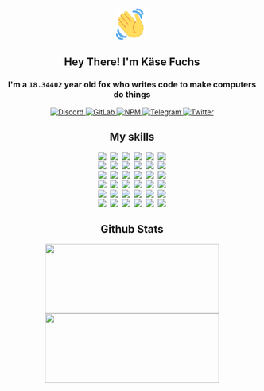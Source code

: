 <div><p align=center><img src=./resources/images/wave.gif width=64px height=64px></p><h2 align=center>Hey There! I'm Käse Fuchs</h2><h3 align=center>I'm a <code>18.34402</code> year old fox who writes code to make computers do things</h3><p align=center><a href=https://discord.com/users/507526681125322772><img alt=Discord src="https://img.shields.io/badge/Discord-5865F2?logo=discord&logoColor=white&style=flat-square#ecd8d6abec3ba587c87b89ed4a7a5a3e"> </a><a href=https://gitlab.com/kasefuchs><img alt=GitLab src="https://img.shields.io/badge/GitLab-330F63?logo=gitlab&logoColor=white&style=flat-square#ecd8d6abec3ba587c87b89ed4a7a5a3e"> </a><a href=https://npmjs.com/~kasefuchs><img alt=NPM src="https://img.shields.io/badge/NPM-CB3837?logo=npm&logoColor=white&style=flat-square#ecd8d6abec3ba587c87b89ed4a7a5a3e"> </a><a href=https://t.me/kasefuchs><img alt=Telegram src="https://img.shields.io/badge/Telegram-2CA5E0?logo=telegram&logoColor=white&style=flat-square#ecd8d6abec3ba587c87b89ed4a7a5a3e"> </a><a href=https://twitter.com/kasefuchs><img alt=Twitter src="https://img.shields.io/badge/Twitter-1DA1F2?logo=twitter&logoColor=white&style=flat-square#ecd8d6abec3ba587c87b89ed4a7a5a3e"></a></p><h2 align=center>My skills</h2><p align=center><a href=https://aws.amazon.com/ ><picture><source srcset="https://skillicons.dev/icons?i=aws&theme=dark#ecd8d6abec3ba587c87b89ed4a7a5a3e" media="(prefers-color-scheme: dark)"><source srcset="https://skillicons.dev/icons?i=aws&theme=light#ecd8d6abec3ba587c87b89ed4a7a5a3e" media="(prefers-color-scheme: light), (prefers-color-scheme: no-preference)"><img src="https://skillicons.dev/icons?i=aws&theme=light#ecd8d6abec3ba587c87b89ed4a7a5a3e"></picture></a>&nbsp;&nbsp;<a href=https://en.wikipedia.org/wiki/Bash_(Unix_shell)><picture><source srcset="https://skillicons.dev/icons?i=bash&theme=dark#ecd8d6abec3ba587c87b89ed4a7a5a3e" media="(prefers-color-scheme: dark)"><source srcset="https://skillicons.dev/icons?i=bash&theme=light#ecd8d6abec3ba587c87b89ed4a7a5a3e" media="(prefers-color-scheme: light), (prefers-color-scheme: no-preference)"><img src="https://skillicons.dev/icons?i=bash&theme=light#ecd8d6abec3ba587c87b89ed4a7a5a3e"></picture></a>&nbsp;&nbsp;<a href=https://discord.com/developers/docs><picture><source srcset="https://skillicons.dev/icons?i=bots&theme=dark#ecd8d6abec3ba587c87b89ed4a7a5a3e" media="(prefers-color-scheme: dark)"><source srcset="https://skillicons.dev/icons?i=bots&theme=light#ecd8d6abec3ba587c87b89ed4a7a5a3e" media="(prefers-color-scheme: light), (prefers-color-scheme: no-preference)"><img src="https://skillicons.dev/icons?i=bots&theme=light#ecd8d6abec3ba587c87b89ed4a7a5a3e"></picture></a>&nbsp;&nbsp;<a href=https://www.cloudflare.com/ ><picture><source srcset="https://skillicons.dev/icons?i=cloudflare&theme=dark#ecd8d6abec3ba587c87b89ed4a7a5a3e" media="(prefers-color-scheme: dark)"><source srcset="https://skillicons.dev/icons?i=cloudflare&theme=light#ecd8d6abec3ba587c87b89ed4a7a5a3e" media="(prefers-color-scheme: light), (prefers-color-scheme: no-preference)"><img src="https://skillicons.dev/icons?i=cloudflare&theme=light#ecd8d6abec3ba587c87b89ed4a7a5a3e"></picture></a>&nbsp;&nbsp;<a href=https://en.wikipedia.org/wiki/CSS><picture><source srcset="https://skillicons.dev/icons?i=css&theme=dark#ecd8d6abec3ba587c87b89ed4a7a5a3e" media="(prefers-color-scheme: dark)"><source srcset="https://skillicons.dev/icons?i=css&theme=light#ecd8d6abec3ba587c87b89ed4a7a5a3e" media="(prefers-color-scheme: light), (prefers-color-scheme: no-preference)"><img src="https://skillicons.dev/icons?i=css&theme=light#ecd8d6abec3ba587c87b89ed4a7a5a3e"></picture></a>&nbsp;&nbsp;<a href=https://www.docker.com/ ><picture><source srcset="https://skillicons.dev/icons?i=docker&theme=dark#ecd8d6abec3ba587c87b89ed4a7a5a3e" media="(prefers-color-scheme: dark)"><source srcset="https://skillicons.dev/icons?i=docker&theme=light#ecd8d6abec3ba587c87b89ed4a7a5a3e" media="(prefers-color-scheme: light), (prefers-color-scheme: no-preference)"><img src="https://skillicons.dev/icons?i=docker&theme=light#ecd8d6abec3ba587c87b89ed4a7a5a3e"></picture></a><br><a href=https://www.electronjs.org/ ><picture><source srcset="https://skillicons.dev/icons?i=electron&theme=dark#ecd8d6abec3ba587c87b89ed4a7a5a3e" media="(prefers-color-scheme: dark)"><source srcset="https://skillicons.dev/icons?i=electron&theme=light#ecd8d6abec3ba587c87b89ed4a7a5a3e" media="(prefers-color-scheme: light), (prefers-color-scheme: no-preference)"><img src="https://skillicons.dev/icons?i=electron&theme=light#ecd8d6abec3ba587c87b89ed4a7a5a3e"></picture></a>&nbsp;&nbsp;<a href=https://expressjs.com/ ><picture><source srcset="https://skillicons.dev/icons?i=express&theme=dark#ecd8d6abec3ba587c87b89ed4a7a5a3e" media="(prefers-color-scheme: dark)"><source srcset="https://skillicons.dev/icons?i=express&theme=light#ecd8d6abec3ba587c87b89ed4a7a5a3e" media="(prefers-color-scheme: light), (prefers-color-scheme: no-preference)"><img src="https://skillicons.dev/icons?i=express&theme=light#ecd8d6abec3ba587c87b89ed4a7a5a3e"></picture></a>&nbsp;&nbsp;<a href=https://www.figma.com/ ><picture><source srcset="https://skillicons.dev/icons?i=figma&theme=dark#ecd8d6abec3ba587c87b89ed4a7a5a3e" media="(prefers-color-scheme: dark)"><source srcset="https://skillicons.dev/icons?i=figma&theme=light#ecd8d6abec3ba587c87b89ed4a7a5a3e" media="(prefers-color-scheme: light), (prefers-color-scheme: no-preference)"><img src="https://skillicons.dev/icons?i=figma&theme=light#ecd8d6abec3ba587c87b89ed4a7a5a3e"></picture></a>&nbsp;&nbsp;<a href=https://firebase.google.com/ ><picture><source srcset="https://skillicons.dev/icons?i=firebase&theme=dark#ecd8d6abec3ba587c87b89ed4a7a5a3e" media="(prefers-color-scheme: dark)"><source srcset="https://skillicons.dev/icons?i=firebase&theme=light#ecd8d6abec3ba587c87b89ed4a7a5a3e" media="(prefers-color-scheme: light), (prefers-color-scheme: no-preference)"><img src="https://skillicons.dev/icons?i=firebase&theme=light#ecd8d6abec3ba587c87b89ed4a7a5a3e"></picture></a>&nbsp;&nbsp;<a href=https://flask.palletsprojects.com/ ><picture><source srcset="https://skillicons.dev/icons?i=flask&theme=dark#ecd8d6abec3ba587c87b89ed4a7a5a3e" media="(prefers-color-scheme: dark)"><source srcset="https://skillicons.dev/icons?i=flask&theme=light#ecd8d6abec3ba587c87b89ed4a7a5a3e" media="(prefers-color-scheme: light), (prefers-color-scheme: no-preference)"><img src="https://skillicons.dev/icons?i=flask&theme=light#ecd8d6abec3ba587c87b89ed4a7a5a3e"></picture></a>&nbsp;&nbsp;<a href=https://cloud.google.com/ ><picture><source srcset="https://skillicons.dev/icons?i=gcp&theme=dark#ecd8d6abec3ba587c87b89ed4a7a5a3e" media="(prefers-color-scheme: dark)"><source srcset="https://skillicons.dev/icons?i=gcp&theme=light#ecd8d6abec3ba587c87b89ed4a7a5a3e" media="(prefers-color-scheme: light), (prefers-color-scheme: no-preference)"><img src="https://skillicons.dev/icons?i=gcp&theme=light#ecd8d6abec3ba587c87b89ed4a7a5a3e"></picture></a><br><a href=https://git-scm.com/ ><picture><source srcset="https://skillicons.dev/icons?i=git&theme=dark#ecd8d6abec3ba587c87b89ed4a7a5a3e" media="(prefers-color-scheme: dark)"><source srcset="https://skillicons.dev/icons?i=git&theme=light#ecd8d6abec3ba587c87b89ed4a7a5a3e" media="(prefers-color-scheme: light), (prefers-color-scheme: no-preference)"><img src="https://skillicons.dev/icons?i=git&theme=light#ecd8d6abec3ba587c87b89ed4a7a5a3e"></picture></a>&nbsp;&nbsp;<a href=https://github.com/ ><picture><source srcset="https://skillicons.dev/icons?i=github&theme=dark#ecd8d6abec3ba587c87b89ed4a7a5a3e" media="(prefers-color-scheme: dark)"><source srcset="https://skillicons.dev/icons?i=github&theme=light#ecd8d6abec3ba587c87b89ed4a7a5a3e" media="(prefers-color-scheme: light), (prefers-color-scheme: no-preference)"><img src="https://skillicons.dev/icons?i=github&theme=light#ecd8d6abec3ba587c87b89ed4a7a5a3e"></picture></a>&nbsp;&nbsp;<a href=https://gitlab.com/ ><picture><source srcset="https://skillicons.dev/icons?i=gitlab&theme=dark#ecd8d6abec3ba587c87b89ed4a7a5a3e" media="(prefers-color-scheme: dark)"><source srcset="https://skillicons.dev/icons?i=gitlab&theme=light#ecd8d6abec3ba587c87b89ed4a7a5a3e" media="(prefers-color-scheme: light), (prefers-color-scheme: no-preference)"><img src="https://skillicons.dev/icons?i=gitlab&theme=light#ecd8d6abec3ba587c87b89ed4a7a5a3e"></picture></a>&nbsp;&nbsp;<a href=https://www.heroku.com/ ><picture><source srcset="https://skillicons.dev/icons?i=heroku&theme=dark#ecd8d6abec3ba587c87b89ed4a7a5a3e" media="(prefers-color-scheme: dark)"><source srcset="https://skillicons.dev/icons?i=heroku&theme=light#ecd8d6abec3ba587c87b89ed4a7a5a3e" media="(prefers-color-scheme: light), (prefers-color-scheme: no-preference)"><img src="https://skillicons.dev/icons?i=heroku&theme=light#ecd8d6abec3ba587c87b89ed4a7a5a3e"></picture></a>&nbsp;&nbsp;<a href=https://en.wikipedia.org/wiki/HTML><picture><source srcset="https://skillicons.dev/icons?i=html&theme=dark#ecd8d6abec3ba587c87b89ed4a7a5a3e" media="(prefers-color-scheme: dark)"><source srcset="https://skillicons.dev/icons?i=html&theme=light#ecd8d6abec3ba587c87b89ed4a7a5a3e" media="(prefers-color-scheme: light), (prefers-color-scheme: no-preference)"><img src="https://skillicons.dev/icons?i=html&theme=light#ecd8d6abec3ba587c87b89ed4a7a5a3e"></picture></a>&nbsp;&nbsp;<a href=https://en.wikipedia.org/wiki/JavaScript><picture><source srcset="https://skillicons.dev/icons?i=js&theme=dark#ecd8d6abec3ba587c87b89ed4a7a5a3e" media="(prefers-color-scheme: dark)"><source srcset="https://skillicons.dev/icons?i=js&theme=light#ecd8d6abec3ba587c87b89ed4a7a5a3e" media="(prefers-color-scheme: light), (prefers-color-scheme: no-preference)"><img src="https://skillicons.dev/icons?i=js&theme=light#ecd8d6abec3ba587c87b89ed4a7a5a3e"></picture></a><br><a href=https://en.wikipedia.org/wiki/Linux><picture><source srcset="https://skillicons.dev/icons?i=linux&theme=dark#ecd8d6abec3ba587c87b89ed4a7a5a3e" media="(prefers-color-scheme: dark)"><source srcset="https://skillicons.dev/icons?i=linux&theme=light#ecd8d6abec3ba587c87b89ed4a7a5a3e" media="(prefers-color-scheme: light), (prefers-color-scheme: no-preference)"><img src="https://skillicons.dev/icons?i=linux&theme=light#ecd8d6abec3ba587c87b89ed4a7a5a3e"></picture></a>&nbsp;&nbsp;<a href=https://mui.com/ ><picture><source srcset="https://skillicons.dev/icons?i=materialui&theme=dark#ecd8d6abec3ba587c87b89ed4a7a5a3e" media="(prefers-color-scheme: dark)"><source srcset="https://skillicons.dev/icons?i=materialui&theme=light#ecd8d6abec3ba587c87b89ed4a7a5a3e" media="(prefers-color-scheme: light), (prefers-color-scheme: no-preference)"><img src="https://skillicons.dev/icons?i=materialui&theme=light#ecd8d6abec3ba587c87b89ed4a7a5a3e"></picture></a>&nbsp;&nbsp;<a href=https://en.wikipedia.org/wiki/Markdown><picture><source srcset="https://skillicons.dev/icons?i=md&theme=dark#ecd8d6abec3ba587c87b89ed4a7a5a3e" media="(prefers-color-scheme: dark)"><source srcset="https://skillicons.dev/icons?i=md&theme=light#ecd8d6abec3ba587c87b89ed4a7a5a3e" media="(prefers-color-scheme: light), (prefers-color-scheme: no-preference)"><img src="https://skillicons.dev/icons?i=md&theme=light#ecd8d6abec3ba587c87b89ed4a7a5a3e"></picture></a>&nbsp;&nbsp;<a href=https://www.mongodb.com/ ><picture><source srcset="https://skillicons.dev/icons?i=mongodb&theme=dark#ecd8d6abec3ba587c87b89ed4a7a5a3e" media="(prefers-color-scheme: dark)"><source srcset="https://skillicons.dev/icons?i=mongodb&theme=light#ecd8d6abec3ba587c87b89ed4a7a5a3e" media="(prefers-color-scheme: light), (prefers-color-scheme: no-preference)"><img src="https://skillicons.dev/icons?i=mongodb&theme=light#ecd8d6abec3ba587c87b89ed4a7a5a3e"></picture></a>&nbsp;&nbsp;<a href=https://www.mysql.com/ ><picture><source srcset="https://skillicons.dev/icons?i=mysql&theme=dark#ecd8d6abec3ba587c87b89ed4a7a5a3e" media="(prefers-color-scheme: dark)"><source srcset="https://skillicons.dev/icons?i=mysql&theme=light#ecd8d6abec3ba587c87b89ed4a7a5a3e" media="(prefers-color-scheme: light), (prefers-color-scheme: no-preference)"><img src="https://skillicons.dev/icons?i=mysql&theme=light#ecd8d6abec3ba587c87b89ed4a7a5a3e"></picture></a>&nbsp;&nbsp;<a href=https://nextjs.org/ ><picture><source srcset="https://skillicons.dev/icons?i=nextjs&theme=dark#ecd8d6abec3ba587c87b89ed4a7a5a3e" media="(prefers-color-scheme: dark)"><source srcset="https://skillicons.dev/icons?i=nextjs&theme=light#ecd8d6abec3ba587c87b89ed4a7a5a3e" media="(prefers-color-scheme: light), (prefers-color-scheme: no-preference)"><img src="https://skillicons.dev/icons?i=nextjs&theme=light#ecd8d6abec3ba587c87b89ed4a7a5a3e"></picture></a><br><a href=https://nodejs.org/en/ ><picture><source srcset="https://skillicons.dev/icons?i=nodejs&theme=dark#ecd8d6abec3ba587c87b89ed4a7a5a3e" media="(prefers-color-scheme: dark)"><source srcset="https://skillicons.dev/icons?i=nodejs&theme=light#ecd8d6abec3ba587c87b89ed4a7a5a3e" media="(prefers-color-scheme: light), (prefers-color-scheme: no-preference)"><img src="https://skillicons.dev/icons?i=nodejs&theme=light#ecd8d6abec3ba587c87b89ed4a7a5a3e"></picture></a>&nbsp;&nbsp;<a href=https://www.postgresql.org/ ><picture><source srcset="https://skillicons.dev/icons?i=postgres&theme=dark#ecd8d6abec3ba587c87b89ed4a7a5a3e" media="(prefers-color-scheme: dark)"><source srcset="https://skillicons.dev/icons?i=postgres&theme=light#ecd8d6abec3ba587c87b89ed4a7a5a3e" media="(prefers-color-scheme: light), (prefers-color-scheme: no-preference)"><img src="https://skillicons.dev/icons?i=postgres&theme=light#ecd8d6abec3ba587c87b89ed4a7a5a3e"></picture></a>&nbsp;&nbsp;<a href=https://learn.microsoft.com/en-us/powershell/ ><picture><source srcset="https://skillicons.dev/icons?i=powershell&theme=dark#ecd8d6abec3ba587c87b89ed4a7a5a3e" media="(prefers-color-scheme: dark)"><source srcset="https://skillicons.dev/icons?i=powershell&theme=light#ecd8d6abec3ba587c87b89ed4a7a5a3e" media="(prefers-color-scheme: light), (prefers-color-scheme: no-preference)"><img src="https://skillicons.dev/icons?i=powershell&theme=light#ecd8d6abec3ba587c87b89ed4a7a5a3e"></picture></a>&nbsp;&nbsp;<a href=https://www.python.org/ ><picture><source srcset="https://skillicons.dev/icons?i=py&theme=dark#ecd8d6abec3ba587c87b89ed4a7a5a3e" media="(prefers-color-scheme: dark)"><source srcset="https://skillicons.dev/icons?i=py&theme=light#ecd8d6abec3ba587c87b89ed4a7a5a3e" media="(prefers-color-scheme: light), (prefers-color-scheme: no-preference)"><img src="https://skillicons.dev/icons?i=py&theme=light#ecd8d6abec3ba587c87b89ed4a7a5a3e"></picture></a>&nbsp;&nbsp;<a href=https://www.raspberrypi.org/ ><picture><source srcset="https://skillicons.dev/icons?i=raspberrypi&theme=dark#ecd8d6abec3ba587c87b89ed4a7a5a3e" media="(prefers-color-scheme: dark)"><source srcset="https://skillicons.dev/icons?i=raspberrypi&theme=light#ecd8d6abec3ba587c87b89ed4a7a5a3e" media="(prefers-color-scheme: light), (prefers-color-scheme: no-preference)"><img src="https://skillicons.dev/icons?i=raspberrypi&theme=light#ecd8d6abec3ba587c87b89ed4a7a5a3e"></picture></a>&nbsp;&nbsp;<a href=https://reactjs.org/ ><picture><source srcset="https://skillicons.dev/icons?i=react&theme=dark#ecd8d6abec3ba587c87b89ed4a7a5a3e" media="(prefers-color-scheme: dark)"><source srcset="https://skillicons.dev/icons?i=react&theme=light#ecd8d6abec3ba587c87b89ed4a7a5a3e" media="(prefers-color-scheme: light), (prefers-color-scheme: no-preference)"><img src="https://skillicons.dev/icons?i=react&theme=light#ecd8d6abec3ba587c87b89ed4a7a5a3e"></picture></a><br><a href=https://redux.js.org/ ><picture><source srcset="https://skillicons.dev/icons?i=redux&theme=dark#ecd8d6abec3ba587c87b89ed4a7a5a3e" media="(prefers-color-scheme: dark)"><source srcset="https://skillicons.dev/icons?i=redux&theme=light#ecd8d6abec3ba587c87b89ed4a7a5a3e" media="(prefers-color-scheme: light), (prefers-color-scheme: no-preference)"><img src="https://skillicons.dev/icons?i=redux&theme=light#ecd8d6abec3ba587c87b89ed4a7a5a3e"></picture></a>&nbsp;&nbsp;<a href=https://en.wikipedia.org/wiki/Regular_expression><picture><source srcset="https://skillicons.dev/icons?i=regex&theme=dark#ecd8d6abec3ba587c87b89ed4a7a5a3e" media="(prefers-color-scheme: dark)"><source srcset="https://skillicons.dev/icons?i=regex&theme=light#ecd8d6abec3ba587c87b89ed4a7a5a3e" media="(prefers-color-scheme: light), (prefers-color-scheme: no-preference)"><img src="https://skillicons.dev/icons?i=regex&theme=light#ecd8d6abec3ba587c87b89ed4a7a5a3e"></picture></a>&nbsp;&nbsp;<a href=https://en.wikipedia.org/wiki/Sass_(stylesheet_language)><picture><source srcset="https://skillicons.dev/icons?i=sass&theme=dark#ecd8d6abec3ba587c87b89ed4a7a5a3e" media="(prefers-color-scheme: dark)"><source srcset="https://skillicons.dev/icons?i=sass&theme=light#ecd8d6abec3ba587c87b89ed4a7a5a3e" media="(prefers-color-scheme: light), (prefers-color-scheme: no-preference)"><img src="https://skillicons.dev/icons?i=sass&theme=light#ecd8d6abec3ba587c87b89ed4a7a5a3e"></picture></a>&nbsp;&nbsp;<a href=https://www.typescriptlang.org/ ><picture><source srcset="https://skillicons.dev/icons?i=ts&theme=dark#ecd8d6abec3ba587c87b89ed4a7a5a3e" media="(prefers-color-scheme: dark)"><source srcset="https://skillicons.dev/icons?i=ts&theme=light#ecd8d6abec3ba587c87b89ed4a7a5a3e" media="(prefers-color-scheme: light), (prefers-color-scheme: no-preference)"><img src="https://skillicons.dev/icons?i=ts&theme=light#ecd8d6abec3ba587c87b89ed4a7a5a3e"></picture></a>&nbsp;&nbsp;<a href=https://unity.com/ ><picture><source srcset="https://skillicons.dev/icons?i=unity&theme=dark#ecd8d6abec3ba587c87b89ed4a7a5a3e" media="(prefers-color-scheme: dark)"><source srcset="https://skillicons.dev/icons?i=unity&theme=light#ecd8d6abec3ba587c87b89ed4a7a5a3e" media="(prefers-color-scheme: light), (prefers-color-scheme: no-preference)"><img src="https://skillicons.dev/icons?i=unity&theme=light#ecd8d6abec3ba587c87b89ed4a7a5a3e"></picture></a>&nbsp;&nbsp;<a href=https://workers.cloudflare.com/ ><picture><source srcset="https://skillicons.dev/icons?i=workers&theme=dark#ecd8d6abec3ba587c87b89ed4a7a5a3e" media="(prefers-color-scheme: dark)"><source srcset="https://skillicons.dev/icons?i=workers&theme=light#ecd8d6abec3ba587c87b89ed4a7a5a3e" media="(prefers-color-scheme: light), (prefers-color-scheme: no-preference)"><img src="https://skillicons.dev/icons?i=workers&theme=light#ecd8d6abec3ba587c87b89ed4a7a5a3e"></picture></a><br></p><h2 align=center>Github Stats</h2><p align=center><picture><source srcset="https://github-readme-stats-kasefuchs.vercel.app/api/?count_private=true&hide_border=true&hide_rank=true&line_height=20&hide_title=true&username=Kasefuchs&theme=dark#ecd8d6abec3ba587c87b89ed4a7a5a3e" media="(prefers-color-scheme: dark)"><source srcset="https://github-readme-stats-kasefuchs.vercel.app/api/?count_private=true&hide_border=true&hide_rank=true&line_height=20&hide_title=true&username=Kasefuchs&theme=light#ecd8d6abec3ba587c87b89ed4a7a5a3e" media="(prefers-color-scheme: light), (prefers-color-scheme: no-preference)"><img align=middle width=350 height=140 src="https://github-readme-stats-kasefuchs.vercel.app/api/?count_private=true&hide_border=true&hide_rank=true&line_height=20&hide_title=true&username=Kasefuchs&theme=light#ecd8d6abec3ba587c87b89ed4a7a5a3e"></picture><picture><source srcset="https://github-readme-stats-kasefuchs.vercel.app/api/top-langs/?count_private=true&hide_border=true&layout=compact&username=Kasefuchs&theme=dark#ecd8d6abec3ba587c87b89ed4a7a5a3e" media="(prefers-color-scheme: dark)"><source srcset="https://github-readme-stats-kasefuchs.vercel.app/api/top-langs/?count_private=true&hide_border=true&layout=compact&username=Kasefuchs&theme=light#ecd8d6abec3ba587c87b89ed4a7a5a3e" media="(prefers-color-scheme: light), (prefers-color-scheme: no-preference)"><img align=middle width=350 height=140 src="https://github-readme-stats-kasefuchs.vercel.app/api/top-langs/?count_private=true&hide_border=true&layout=compact&username=Kasefuchs&theme=light#ecd8d6abec3ba587c87b89ed4a7a5a3e"></picture></p><img src="https://hit.yhype.me/github/profile?user_id=64592097#ecd8d6abec3ba587c87b89ed4a7a5a3e" alt=""></div>